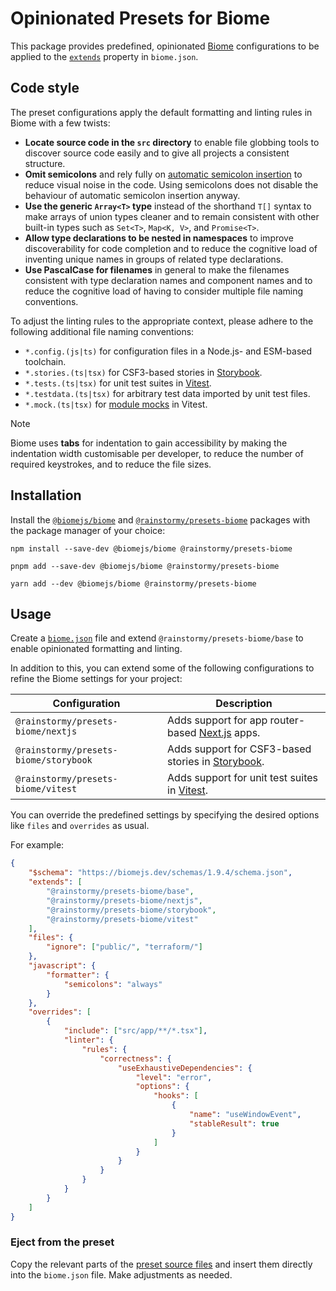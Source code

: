 # Opinionated Presets for Biome

This package provides predefined, opinionated [Biome](https://biomejs.dev)
configurations to be applied to
the [`extends`](https://biomejs.dev/guides/configure-biome/#share-a-configuration-file)
property in `biome.json`.

## Code style
The preset configurations apply the default formatting and linting rules in
Biome with a few twists:

* **Locate source code in the `src` directory** to enable file globbing tools
  to discover source code easily and to give all projects a consistent
  structure.
* **Omit semicolons** and rely fully
  on [automatic semicolon insertion](https://developer.mozilla.org/en-US/docs/Web/JavaScript/Reference/Lexical_grammar#automatic_semicolon_insertion)
  to reduce visual noise in the code. Using semicolons does not
  disable the behaviour of automatic semicolon insertion anyway.
* **Use the generic `Array<T>` type** instead of the shorthand `T[]` syntax to
  make arrays of union types cleaner and to remain consistent with other
  built-in types such as `Set<T>`, `Map<K, V>`, and `Promise<T>`.
* **Allow type declarations to be nested in namespaces** to improve
  discoverability for code completion and to reduce the cognitive load of
  inventing unique names in groups of related type declarations.
* **Use PascalCase for filenames** in general to make the filenames consistent
  with type declaration names and component names and to reduce the cognitive
  load of having to consider multiple file naming conventions.

To adjust the linting rules to the appropriate context, please adhere to the
following additional file naming conventions:

* `*.config.(js|ts)` for configuration files in a Node.js- and ESM-based
  toolchain.
* `*.stories.(ts|tsx)` for CSF3-based stories
  in [Storybook](https://storybook.js.org).
* `*.tests.(ts|tsx)` for unit test suites in [Vitest](https://vitest.dev).
* `*.testdata.(ts|tsx)` for arbitrary test data imported by unit test files.
* `*.mock.(ts|tsx)` for [module mocks](https://vitest.dev/guide/mocking#modules)
  in Vitest.

> [!NOTE]  
> Biome uses **tabs** for indentation to gain accessibility by making the
> indentation width customisable per developer, to reduce the number of required
> keystrokes, and to reduce the file sizes.

## Installation
Install the [`@biomejs/biome`](https://www.npmjs.com/package/@biomejs/biome)
and [`@rainstormy/presets-biome`](https://www.npmjs.com/package/@rainstormy/presets-biome)
packages with the package manager of your choice:

```shell
npm install --save-dev @biomejs/biome @rainstormy/presets-biome
```
```shell
pnpm add --save-dev @biomejs/biome @rainstormy/presets-biome
```
```shell
yarn add --dev @biomejs/biome @rainstormy/presets-biome
```

## Usage
Create a [`biome.json`](https://biomejs.dev/reference/configuration) file and
extend `@rainstormy/presets-biome/base` to enable opinionated formatting and
linting.

In addition to this, you can extend some of the following configurations to
refine the Biome settings for your project:

| Configuration                         | Description                                                                   |
|---------------------------------------|-------------------------------------------------------------------------------|
| `@rainstormy/presets-biome/nextjs`    | Adds support for app router-based [Next.js](https://nextjs.org) apps.         |
| `@rainstormy/presets-biome/storybook` | Adds support for CSF3-based stories in [Storybook](https://storybook.js.org). |
| `@rainstormy/presets-biome/vitest`    | Adds support for unit test suites in [Vitest](https://vitest.dev).            |

You can override the predefined settings by specifying the desired options like
`files` and `overrides` as usual.

For example:

```json
{
    "$schema": "https://biomejs.dev/schemas/1.9.4/schema.json",
    "extends": [
        "@rainstormy/presets-biome/base",
        "@rainstormy/presets-biome/nextjs",
        "@rainstormy/presets-biome/storybook",
        "@rainstormy/presets-biome/vitest"
    ],
    "files": {
        "ignore": ["public/", "terraform/"]
    },
    "javascript": {
        "formatter": {
            "semicolons": "always"
        }
    },
    "overrides": [
        {
            "include": ["src/app/**/*.tsx"],
            "linter": {
                "rules": {
                    "correctness": {
                        "useExhaustiveDependencies": {
                            "level": "error",
                            "options": {
                                "hooks": [
                                    {
                                        "name": "useWindowEvent",
                                        "stableResult": true
                                    }
                                ]
                            }
                        }
                    }
                }
            }
        }
    ]
}
```

### Eject from the preset
Copy the relevant parts of
the [preset source files](https://github.com/rainstormy/presets-biome/tree/main/src)
and insert them directly into the `biome.json` file. Make adjustments as needed.
